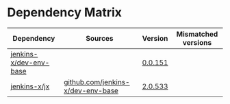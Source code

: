 # Dependency Matrix

Dependency | Sources | Version | Mismatched versions
---------- | ------- | ------- | -------------------
[jenkins-x/dev-env-base](https://github.com/jenkins-x/dev-env-base) |  | [0.0.151](https://github.com/jenkins-x/dev-env-base/releases/tag/v0.0.151) | 
[jenkins-x/jx](https://github.com/jenkins-x/jx) | [github.com/jenkins-x/dev-env-base](https://github.com/jenkins-x/dev-env-base) | [2.0.533](https://github.com/jenkins-x/jx/releases/tag/v2.0.533) | 
